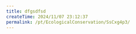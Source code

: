 ```yaml
---
title: dfgsdfsd
createTime: 2024/11/07 23:12:37
permalink: /pt/EcologicalConservation/SsCxg4p3/
---
```

